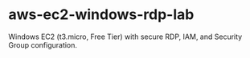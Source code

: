 # aws-ec2-windows-rdp-lab
Windows EC2 (t3.micro, Free Tier) with secure RDP, IAM, and Security Group configuration.
